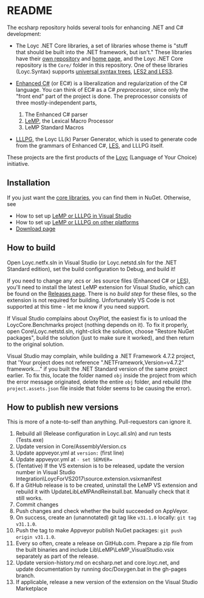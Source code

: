 README
======

The ecsharp repository holds several tools for enhancing .NET and C# development:

- The Loyc .NET Core libraries, a set of libraries whose theme is "stuff that 
  should be built into the .NET framework, but isn't." These libraries have their
  [own repository](http://github.com/qwertie/LoycCore) and [home page](http://core.loyc.net),
  and the Loyc .NET Core repository is the `Core/` folder in this repository.
  One of these libraries (Loyc.Syntax) supports [universal syntax trees](http://loyc.net/loyc-trees),
  [LES2 and LES3](http://loyc.net/les).

- [Enhanced C#](http://ecsharp.net) (or EC#) is a liberalization and regularization of the C# language.
  You can think of EC# as a C# _preprocessor_, since only the "front end" part of the project is done.
  The preprocessor consists of three mostly-independent parts,
    1. The Enhanced C# parser
    2. [LeMP](http://ecsharp.net/lemp), the Lexical Macro Processor
    3. LeMP Standard Macros

- [LLLPG](http://ecsharp.net/lllpg), the Loyc LL(k) Parser Generator, which is used 
  to generate code from the grammars of Enhanced C#, [LES](http://loyc.net/les), and 
  LLLPG itself.

These projects are the first products of the [Loyc](http://loyc.net) (Language of Your Choice) initiative.

Installation
------------

If you just want the [core libraries](http://core.loyc.net/), you can find them in NuGet. Otherwise, see

- How to set up [LeMP or LLLPG in Visual Studio](http://ecsharp.net/lemp/install.html)
- How to set up [LeMP or LLLPG on other platforms](http://ecsharp.net/lemp/install.html#on-other-platforms)
- [Download page](https://github.com/qwertie/ecsharp/releases)

How to build
------------

Open Loyc.netfx.sln in Visual Studio (or Loyc.netstd.sln for the .NET Standard edition), set the build configuration to Debug, and build it!

If you need to change any .ecs or .les source files (Enhanced C# or [LES](http://loyc.net/les/)), you'll need to install the latest LeMP extension for Visual Studio, which can be found on the [Releases page](https://github.com/qwertie/ecsharp/releases). There is no _build step_ for these files, so the extension is not required for building. Unfortunately VS Code is not supported at this time - let me know if you need support.

If Visual Studio complains about OxyPlot, the easiest fix is to unload the LoycCore.Benchmarks project (nothing depends on it). To fix it properly, open Core\Loyc.netstd.sln, right-click the solution, choose "Restore NuGet packages", build the solution (just to make sure it worked), and then return to the original solution.

Visual Studio may complain, while building a .NET Framework 4.7.2 project, that 'Your project does not reference ".NETFramework,Version=v4.7.2" framework...." if you built the .NET Standard version of the same project earlier. To fix this, locate the folder named `obj` inside the project from which the error message originated, delete the entire `obj` folder, and rebuild (the `project.assets.json` file inside that folder seems to be causing the error).

How to publish new versions
---------------------------

This is more of a note-to-self than anything. Pull-requestors can ignore it.

1. Rebuild all (Release configuration in Loyc.all.sln) and run tests (Tests.exe)
2. Update version in Core/AssemblyVersion.cs
3. Update appveyor.yml at `version:` (first line)
4. Update appveyor.yml at `- set SEMVER=`
5. (Tentative) If the VS extension is to be released, update the version number in Visual Studio Integration\LoycForVS2017\source.extension.vsixmanifest
6. If a GitHub release is to be created, uninstall the LeMP VS extension and rebuild it with UpdateLibLeMPAndReinstall.bat. Manually check that it still works.
7. Commit changes
8. Push changes and check whether the build succeeded on AppVeyor.
9. On success, create an (unannotated) git tag like `v31.1.0` locally: `git tag v31.1.0`.
10. Push the tag to make Appveyor publish NuGet packages: `git push origin v31.1.0`.
11. Every so often, create a release on GitHub.com. Prepare a zip file from the built binaries and include Lib\LeMP\LeMP_VisualStudio.vsix separately as part of the release.
12. Update version-history.md on ecsharp.net and core.loyc.net, and update documentation by running doc/Doxygen.bat in the gh-pages branch.
13. If applicable, release a new version of the extension on the Visual Studio Marketplace